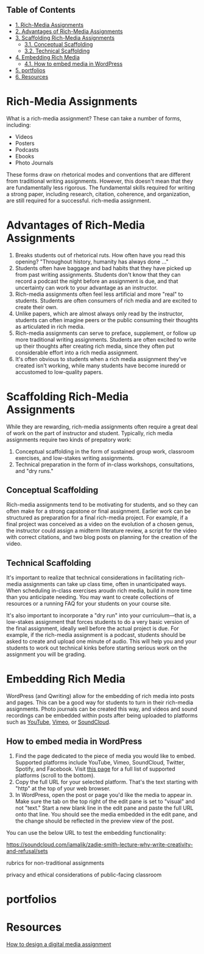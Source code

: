 <div id="table-of-contents">
<h2>Table of Contents</h2>
<div id="text-table-of-contents">
<ul>
<li><a href="#orgheadline1">1. Rich-Media Assignments</a></li>
<li><a href="#orgheadline2">2. Advantages of Rich-Media Assignments</a></li>
<li><a href="#orgheadline5">3. Scaffolding Rich-Media Assignments</a>
<ul>
<li><a href="#orgheadline3">3.1. Conceptual Scaffolding</a></li>
<li><a href="#orgheadline4">3.2. Technical Scaffolding</a></li>
</ul>
</li>
<li><a href="#orgheadline7">4. Embedding Rich Media</a>
<ul>
<li><a href="#orgheadline6">4.1. How to embed media in WordPress</a></li>
</ul>
</li>
<li><a href="#orgheadline8">5. portfolios</a></li>
<li><a href="#orgheadline9">6. Resources</a></li>
</ul>
</div>
</div>

# Rich-Media Assignments<a id="orgheadline1"></a>

What is a rich-media assignment? These can take a number of forms, including:

-   Videos
-   Posters
-   Podcasts
-   Ebooks
-   Photo Journals

These forms draw on rhetorical modes and conventions that are different from traditional writing assignments. However, this doesn't mean that they are fundamentally less rigorous. The fundamental skills required for writing a strong paper, including research, citation, coherence, and organization, are still required for a successful. rich-media assignment.

# Advantages of Rich-Media Assignments<a id="orgheadline2"></a>

1.  Breaks students out of rhetorical ruts. How often have you read this opening? "Throughout history, humanity has always done <thing related to topic>&#x2026;"
2.  Students often have baggage and bad habits that they have picked up from past writing assignments. Students don't know that they can record a podcast the night before an assignment is due, and that uncertainty can work to your advantage as an instructor.
3.  Rich-media assignments often feel less artificial and more "real" to students. Students are often consumers of rich media and are excited to create their own.
4.  Unlike papers, which are almost always only read by the instructor, students can often imagine peers or the public consuming their thoughts as articulated in rich media.
5.  Rich-media assignments can serve to preface, supplement, or follow up more traditional writing assignments. Students are often excited to write up their thoughts after creating rich media, since they often put considerable effort into a rich media assignment.
6.  It's often obvious to students when a rich media assignment they've created isn't working, while many students have become inuredd or accustomed to low-quality papers.

# Scaffolding Rich-Media Assignments<a id="orgheadline5"></a>

While they are rewarding, rich-media assignments often require a great deal of work on the part of instructor and student. Typically, rich media assignments require two kinds of prepatory work:

1.  Conceptual scaffolding in the form of sustained group work, classroom exercises, and low-stakes writing assignments.
2.  Technical preparation in the form of in-class workshops, consultations, and "dry runs."

## Conceptual Scaffolding<a id="orgheadline3"></a>

Rich-media assignments tend to be motivating for students, and so they can often make for a strong capstone or final assignment. Earlier work can be structured as preparation for a final rich-media project. For example, if a final project was conceived as a video on the evolution of a chosen genus, the instructor could assign a midterm literature review, a script for the video with correct citations, and two blog posts on planning for the creation of the video.

## Technical Scaffolding<a id="orgheadline4"></a>

It's important to realize that technical considerations in facilitating rich-media assignments can take up class time, often in unanticipated ways. When scheduling in-class exercises aroudn rich media, build in more time than you anticipate needing. You may want to create collections of resources or a running FAQ for your students on your course site. 

It's also important to incorporate a "dry run" into your curriculum—that is, a low-stakes assignment that forces students to do a very basic version of the final assignment, ideally well before the actual project is due. For example, if the rich-media assignment is a podcast, students should be asked to create and upload one minute of audio. This will help you and your students to work out technical kinks before starting serious work on the assignment you will be grading.

# Embedding Rich Media<a id="orgheadline7"></a>

WordPress (and Qwriting) allow for the embedding of rich media into posts and pages. This can be a good way for students to turn in their rich-media assignments. Photo journals can be created this way, and videos and sound recordings can be embedded within posts after being uploaded to platforms such as [YouTube](https://www.youtube.com/), [Vimeo](https://vimeo.com/), or [SoundCloud](https://soundcloud.com/search/sounds).

## How to embed media in WordPress<a id="orgheadline6"></a>

1.  Find the page dedicated to the piece of media you would like to embed. Supported platforms include YouTube, Vimeo, SoundCloud, Twitter, Spotify, and Facebook. Visit [this page](https://codex.wordpress.org/Embeds) for a full list of supported platforms (scroll to the bottom).
2.  Copy the full URL for your selected platform. That's the text starting with "http" at the top of your web browser.
3.  In WordPress, open the post or page you'd like the media to appear in. Make sure the tab on the top right of the edit pane is set to "visual" and not "text." Start a new blank line in the edit pane and paste the full URL onto that line. You should see the media embedded in the edit pane, and the change should be reflected in the preview view of the post.

You can use the below URL to test the embedding functionality:

<https://soundcloud.com/iamalik/zadie-smith-lecture-why-write-creativity-and-refusal/sets>

rubrics for non-traditional assignments

privacy and ethical considerations of public-facing classroom

# portfolios<a id="orgheadline8"></a>

# Resources<a id="orgheadline9"></a>

[How to design a digital media assignment](https://ltlatnd.wordpress.com/2012/11/05/how-to-design-a-digital-media-project/)
